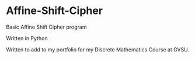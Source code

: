 # Affine-Shift-Cipher
Basic Affine Shift Cipher program

Written in Python

Written to add to my portfolio for my Discrete Mathematics Course at GVSU.

